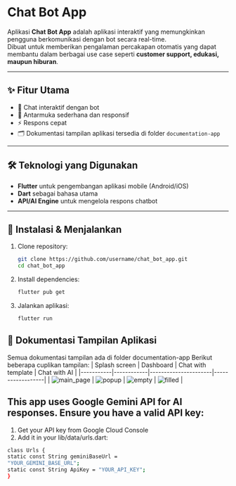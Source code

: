 # Chat Bot App

Aplikasi **Chat Bot App** adalah aplikasi interaktif yang memungkinkan pengguna berkomunikasi dengan bot secara real-time.  
Dibuat untuk memberikan pengalaman percakapan otomatis yang dapat membantu dalam berbagai use case seperti **customer support, edukasi, maupun hiburan**.

---

## ✨ Fitur Utama

- 💬 Chat interaktif dengan bot
- 📱 Antarmuka sederhana dan responsif
- ⚡ Respons cepat
- 🗂 Dokumentasi tampilan aplikasi tersedia di folder `documentation-app`

---

## 🛠 Teknologi yang Digunakan

- **Flutter** untuk pengembangan aplikasi mobile (Android/iOS)
- **Dart** sebagai bahasa utama
- **API/AI Engine** untuk mengelola respons chatbot

---

## 🚀 Instalasi & Menjalankan

1. Clone repository:

   ```bash
   git clone https://github.com/username/chat_bot_app.git
   cd chat_bot_app

   ```

2. Install dependencies:

   ```bash
   flutter pub get

   ```

3. Jalankan aplikasi:
   ```bash
   flutter run
   ```

## 📸 Dokumentasi Tampilan Aplikasi

Semua dokumentasi tampilan ada di folder documentation-app
Berikut beberapa cuplikan tampilan:
| Splash screen | Dashboard | Chat with template | Chat with AI |
|-----------|------------|----------------------|------------------|
| ![main_page](documentation-app/splash_screen.png) | ![popup](documentation-app/dashboard_page.png) | ![empty](documentation-app/chat_with_template.png) | ![filled](documentation-app/chat_to_ai.png) |

## This app uses Google Gemini API for AI responses. Ensure you have a valid API key:

1. Get your API key from Google Cloud Console
2. Add it in your lib/data/urls.dart:

```bash
class Urls {
static const String geminiBaseUrl =
"YOUR_GEMINI_BASE_URL";
static const String ApiKey = "YOUR_API_KEY";
}
```
